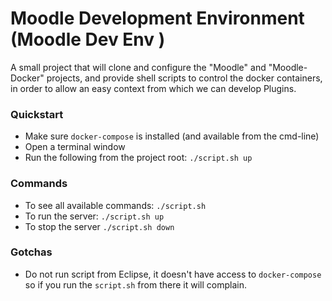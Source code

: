 # Moodle Development Environment (Moodle Dev Env )

A small project that will clone and configure the "Moodle" and "Moodle-Docker" projects, and provide shell scripts to control the docker containers, in order to allow an easy context from which we can develop Plugins. 

### Quickstart
* Make sure `docker-compose` is installed (and available from the cmd-line)
* Open a terminal window
* Run the following from the project root: `./script.sh up`

### Commands
* To see all available commands: `./script.sh` 
* To run the server: `./script.sh up` 
* To stop the server `./script.sh down` 

### Gotchas
* Do not run script from Eclipse, it doesn't have access to `docker-compose` so if you run the `script.sh` from there it will complain. 